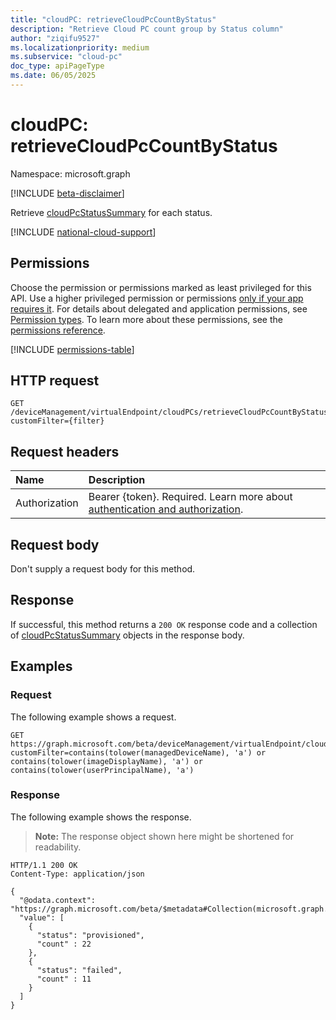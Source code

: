 ```yaml
---
title: "cloudPC: retrieveCloudPcCountByStatus"
description: "Retrieve Cloud PC count group by Status column"
author: "ziqifu9527"
ms.localizationpriority: medium
ms.subservice: "cloud-pc"
doc_type: apiPageType
ms.date: 06/05/2025
---
```


# cloudPC: retrieveCloudPcCountByStatus

Namespace: microsoft.graph

[!INCLUDE [beta-disclaimer](../../includes/beta-disclaimer.md)]

Retrieve [cloudPcStatusSummary](../resources/cloudPcStatusSummary.md) for each status.

[!INCLUDE [national-cloud-support](../../includes/global-us.md)]

## Permissions

Choose the permission or permissions marked as least privileged for this API. Use a higher privileged permission or permissions [only if your app requires it](/graph/permissions-overview#best-practices-for-using-microsoft-graph-permissions). For details about delegated and application permissions, see [Permission types](/graph/permissions-overview#permission-types). To learn more about these permissions, see the [permissions reference](/graph/permissions-reference).

<!-- { "blockType": "permissions", "name": "cloudpc-retrievecloudpccountbystatus" } -->
[!INCLUDE [permissions-table](../includes/permissions/cloudpc-retrievecloudpccountbystatus-permissions.md)]

## HTTP request

<!-- {
  "blockType": "ignored"
}
-->

``` http
GET /deviceManagement/virtualEndpoint/cloudPCs/retrieveCloudPcCountByStatus?customFilter={filter}
```

## Request headers

| Name          | Description               |
| :------------ | :------------------------ |
|Authorization|Bearer {token}. Required. Learn more about [authentication and authorization](/graph/auth/auth-concepts).|

## Request body

Don't supply a request body for this method.

## Response

If successful, this method returns a `200 OK` response code and a collection of [cloudPcStatusSummary](../resources/cloudPcStatusSummary.md) objects in the response body.

## Examples

### Request

The following example shows a request.

<!-- {
  "blockType": "request",
  "name": "cloudpc_retrievecloudpccountbystatus"
}
-->

``` http
GET https://graph.microsoft.com/beta/deviceManagement/virtualEndpoint/cloudPCs/retrieveCloudPcCountByStatus?customFilter=contains(tolower(managedDeviceName), 'a') or contains(tolower(imageDisplayName), 'a') or contains(tolower(userPrincipalName), 'a')
```

### Response

The following example shows the response.

> **Note:** The response object shown here might be shortened for readability.
<!-- {
  "blockType": "response",
  "truncated": true,
  "@odata.type": "Collection(microsoft.graph.cloudPcStatusSummary)"
}
-->

``` http
HTTP/1.1 200 OK
Content-Type: application/json

{
  "@odata.context": "https://graph.microsoft.com/beta/$metadata#Collection(microsoft.graph.cloudPcStatusSummary)",
  "value": [
    {
      "status": "provisioned",
      "count" : 22
    },
    {
      "status": "failed",
      "count" : 11
    }
  ]
}
```
